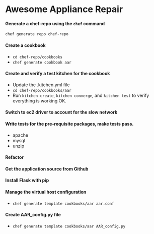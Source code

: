 # Awesome Appliance Repair

#### Generate a chef-repo using the `chef` command

`chef generate repo chef-repo`

#### Create a cookbook

* `cd chef-repo/cookbooks`
* `chef generate cookbook aar`

#### Create and verify a test kitchen for the cookbook

* Update the .kitchen.yml file
* `cd chef-repo/cookbooks/aar`
* Run `kitchen create`, `kitchen converge`, and `kitchen test` to verify everything is working OK.

#### Switch to ec2 driver to account for the slow network

#### Write tests for the pre-requisite packages, make tests pass.

* apache
* mysql
* unzip

#### Refactor

#### Get the application source from Github

#### Install Flask with pip

#### Manage the virtual host configuration

* `chef generate template cookbooks/aar aar.conf`

#### Create AAR_config.py file

* `chef generate template cookbooks/aar AAR_config.py`
